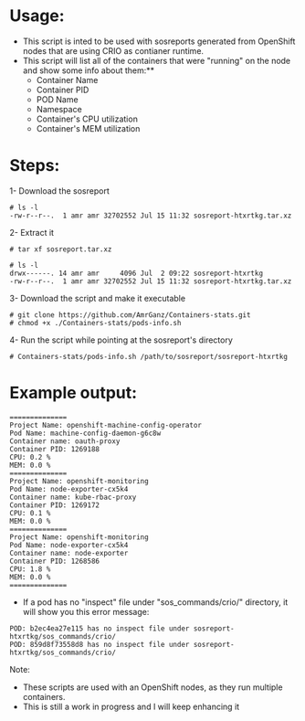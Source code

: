 # Usage:
- This script is inted to be used with sosreports generated from OpenShift nodes that are using CRIO as contianer runtime.
- This script will list all of the containers that were "running" on the node and show some info about them:**
  - Container Name
  - Container PID
  - POD Name
  - Namespace
  - Container's CPU utilization
  - Container's MEM utilization

# Steps:

1- Download the sosreport
~~~
# ls -l
-rw-r--r--.  1 amr amr 32702552 Jul 15 11:32 sosreport-htxrtkg.tar.xz
~~~
2- Extract it
~~~
# tar xf sosreport.tar.xz

# ls -l
drwx------. 14 amr amr     4096 Jul  2 09:22 sosreport-htxrtkg
-rw-r--r--.  1 amr amr 32702552 Jul 15 11:32 sosreport-htxrtkg.tar.xz
~~~
3- Download the script and make it executable
~~~
# git clone https://github.com/AmrGanz/Containers-stats.git
# chmod +x ./Containers-stats/pods-info.sh
~~~
4- Run the script while pointing at the sosreport's directory
~~~
# Containers-stats/pods-info.sh /path/to/sosreport/sosreport-htxrtkg
~~~

# Example output:
~~~
==============
Project Name: openshift-machine-config-operator
Pod Name: machine-config-daemon-g6c8w
Container name: oauth-proxy
Container PID: 1269188
CPU: 0.2 %
MEM: 0.0 %
==============
Project Name: openshift-monitoring
Pod Name: node-exporter-cx5k4
Container name: kube-rbac-proxy
Container PID: 1269172
CPU: 0.1 %
MEM: 0.0 %
==============
Project Name: openshift-monitoring
Pod Name: node-exporter-cx5k4
Container name: node-exporter
Container PID: 1268586
CPU: 1.8 %
MEM: 0.0 %
==============
~~~
- If a pod has no "inspect" file under "sos_commands/crio/" directory, it will show you this error message:
~~~
POD: b2ec4ea27e115 has no inspect file under sosreport-htxrtkg/sos_commands/crio/
POD: 859d8f73558d8 has no inspect file under sosreport-htxrtkg/sos_commands/crio/
~~~

Note:
- These scripts are used with an OpenShift nodes, as they run multiple containers.
- This is still a work in progress and I will keep enhancing it
